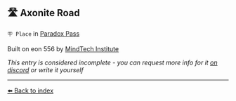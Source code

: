 ##  🛣️ Axonite Road

`🪧 Place` in [Paradox Pass](/paradox_pass.md)

Built on eon 556 by [MindTech Institute](/mindtech_institute.md)

_This entry is considered incomplete - you can request more info for it [on discord](<https://discord.com/channels/562910943848169472/1173922660489633802>) or write it yourself_


----------
[⬅️ Back to index](/index.md#a740_s)